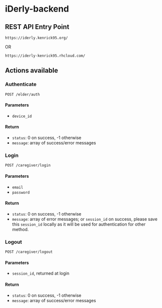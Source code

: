 # iDerly-backend

## REST API Entry Point
```
https://iderly.kenrick95.org/
```
OR
```
https://iderly-kenrick95.rhcloud.com/
```

## Actions available
### Authenticate
```
POST /elder/auth
```

#### Parameters
* `device_id`

#### Return
* `status`: 0 on success, -1 otherwise
* `message`: array of success/error messages

### Login
```
POST /caregiver/login
```

#### Parameters
* `email`
* `password`

#### Return
* `status`: 0 on success, -1 otherwise
* `message`: array of error messages; or `session_id` on success, please save this `session_id` locally as it will be used for authentication for other method.

### Logout
```
POST /caregiver/logout
```

#### Parameters
* `session_id`, returned at login

#### Return
* `status`: 0 on success, -1 otherwise
* `message`: array of success/error messages
